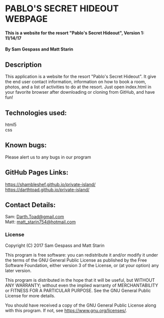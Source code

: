 # PABLO'S SECRET HIDEOUT WEBPAGE

#### This is a website for the resort "Pablo's Secret Hideout", Version 1: 11/14/17

#### By Sam Gespass and Matt Starin

## Description

This application is a website for the resort "Pablo's Secret Hideout". It give the end user contact information, information on how to book a room, photos, and a list of activities to do at the resort. Just open index.html in your favorite browser after downloading or cloning from GitHub, and have fun!

## Technologies used:

html5  
css

## Known bugs:

Please alert us to any bugs in our program

## GitHub Pages Links:

https://shambleshef.github.io/private-island/  
https://darthtoad.github.io/private-island/

## Contact Details:

Sam: Darth.Toad@gmail.com  
Matt: matt_starin754@hotmail.com

### License

Copyright (C) 2017 Sam Gespass and Matt Starin

This program is free software: you can redistribute it and/or modify
it under the terms of the GNU General Public License as published by
the Free Software Foundation, either version 3 of the License, or
(at your option) any later version.

This program is distributed in the hope that it will be useful,
but WITHOUT ANY WARRANTY; without even the implied warranty of
MERCHANTABILITY or FITNESS FOR A PARTICULAR PURPOSE.  See the
GNU General Public License for more details.

You should have received a copy of the GNU General Public License
along with this program.  If not, see <https://www.gnu.org/licenses/>.
